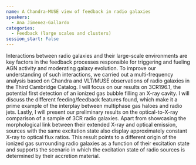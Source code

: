 ```yaml
---
name: A Chandra-MUSE view of feedback in radio galaxies
speakers:
  - Ana Jimenez-Gallardo
categories:
  - Feedback (large scales and clusters)
session_start: False
---
```


Interactions between radio galaxies and their large-scale environments are key factors in the feedback processes responsible for triggering and fueling AGN activity and moderating galaxy evolution. To improve our understanding of such interactions, we carried out a multi-frequency analysis based on Chandra and VLT/MUSE observations of radio galaxies in the Third Cambridge Catalog. I will focus on our results on 3CR196.1, the potential first detection of an ionized gas bubble filling an X-ray cavity. I will discuss the different feeding/feedback features found, which make it a prime example of the interplay between multiphase gas haloes and radio jets. Lastly, I will present our preliminary results on the optical-to-X-ray comparison of a sample of 3CR radio galaxies. Apart from showcasing the morphological link between their extended X-ray and optical emission, sources with the same excitation state also display approximately constant X-ray to optical flux ratios. This result points to a different origin of the ionized gas surrounding radio galaxies as a function of their excitation state and supports the scenario in which the excitation state of radio sources is determined by their accretion material.